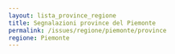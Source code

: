 ```yaml
---
layout: lista_province_regione
title: Segnalazioni province del Piemonte
permalink: /issues/regione/piemonte/province
regione: Piemonte
---
```



